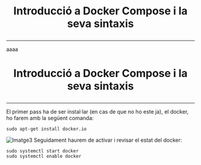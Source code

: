 # <p align="center">  Introducció a Docker Compose i la seva sintaxis </p>
------------
aaaa

# <p align="center">  Introducció a Docker Compose i la seva sintaxis </p>
------------
El primer pass ha de ser instal·lar (en cas de que no ho este ja), el docker, ho farem amb la següent comanda:
```
sudo apt-get install docker.io
```
![Imatge3](Imagenes/2.png)
Seguidament haurem de activar i revisar el estat del docker:
```
sudo systemctl start docker
sudo systemctl enable docker
```
